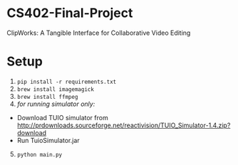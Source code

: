 # CS402-Final-Project
ClipWorks: A Tangible Interface for Collaborative Video Editing

# Setup
1) `pip install -r requirements.txt`  
2) `brew install imagemagick`  
3) `brew install ffmpeg`
4) *for running simulator only:*  
 - Download TUIO simulator from http://prdownloads.sourceforge.net/reactivision/TUIO_Simulator-1.4.zip?download  
 - Run TuioSimulator.jar

5) `python main.py` 
